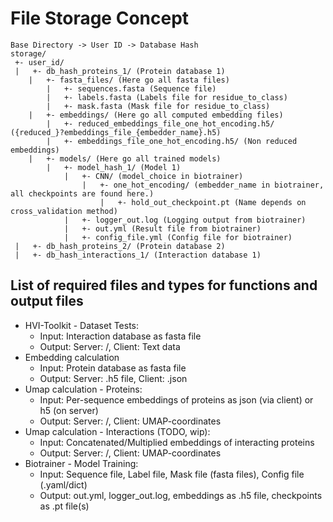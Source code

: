 # File Storage Concept

```text
Base Directory -> User ID -> Database Hash
storage/
 +- user_id/
 |   +- db_hash_proteins_1/ (Protein database 1)
    |   +- fasta_files/ (Here go all fasta files)
        |   +- sequences.fasta (Sequence file)
        |   +- labels.fasta (Labels file for residue_to_class)
        |   +- mask.fasta (Mask file for residue_to_class)
    |   +- embeddings/ (Here go all computed embedding files)
        |   +- reduced_embeddings_file_one_hot_encoding.h5/ ({reduced_}?embeddings_file_{embedder_name}.h5)
        |   +- embeddings_file_one_hot_encoding.h5/ (Non reduced embeddings)
    |   +- models/ (Here go all trained models)
        |   +- model_hash_1/ (Model 1)
            |   +- CNN/ (model_choice in biotrainer)
                |   +- one_hot_encoding/ (embedder_name in biotrainer, all checkpoints are found here.)
                    |   +- hold_out_checkpoint.pt (Name depends on cross_validation method)            
            |   +- logger_out.log (Logging output from biotrainer)
            |   +- out.yml (Result file from biotrainer)
            |   +- config_file.yml (Config file for biotrainer)
 |   +- db_hash_proteins_2/ (Protein database 2)
 |   +- db_hash_interactions_1/ (Interaction database 1)
```

## List of required files and types for functions and output files

* HVI-Toolkit - Dataset Tests: 
  * Input: Interaction database as fasta file
  * Output: Server: /, Client: Text data
* Embedding calculation
  * Input: Protein database as fasta file
  * Output: Server: .h5 file, Client: .json 
* Umap calculation - Proteins: 
  * Input: Per-sequence embeddings of proteins as json (via client) or h5 (on server)
  * Output: Server: /, Client: UMAP-coordinates
* Umap calculation - Interactions (TODO, wip):
  * Input: Concatenated/Multiplied embeddings of interacting proteins 
  * Output: Server: /, Client: UMAP-coordinates
* Biotrainer - Model Training:
  * Input: Sequence file, Label file, Mask file (fasta files), Config file (.yaml/dict)
  * Output: out.yml, logger_out.log, embeddings as .h5 file, checkpoints as .pt file(s)